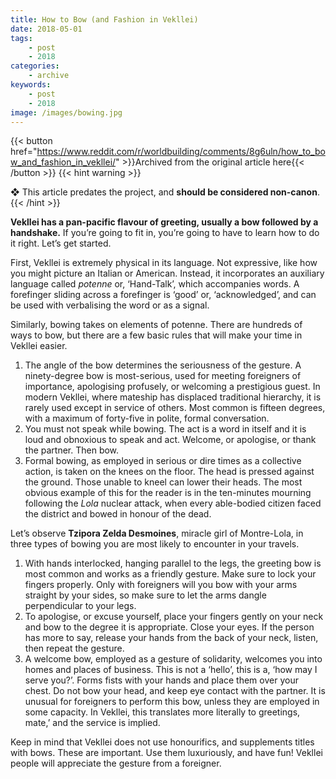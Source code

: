 ```yaml
---
title: How to Bow (and Fashion in Vekllei)
date: 2018-05-01
tags:
    - post
    - 2018
categories:
    - archive
keywords:
    - post
    - 2018
image: /images/bowing.jpg
---
```

{{< button href="https://www.reddit.com/r/worldbuilding/comments/8g6uln/how_to_bow_and_fashion_in_vekllei/" >}}Archived from the original article here{{< /button >}}
{{< hint warning >}}

❖ This article predates the project, and **should be considered non-canon**.
{{< /hint >}}

**Vekllei has a pan-pacific flavour of greeting, usually a bow followed by a handshake.** If you’re going to fit in, you’re going to have to learn how to do it right. Let’s get started.

First, Vekllei is extremely physical in its language. Not expressive, like how you might picture an Italian or American. Instead, it incorporates an auxiliary language called *potenne* or, ‘Hand-Talk’, which accompanies words. A forefinger sliding across a forefinger is ‘good’ or, ‘acknowledged’, and can be used with verbalising the word or as a signal.

Similarly, bowing takes on elements of potenne. There are hundreds of ways to bow, but there are a few basic rules that will make your time in Vekllei easier.

1. The angle of the bow determines the seriousness of the gesture. A ninety-degree bow is most-serious, used for meeting foreigners of importance, apologising profusely, or welcoming a prestigious guest. In modern Vekllei, where mateship has displaced traditional hierarchy, it is rarely used except in service of others. Most common is fifteen degrees, with a maximum of forty-five in polite, formal conversation.
2. You must not speak while bowing. The act is a word in itself and it is loud and obnoxious to speak and act. Welcome, or apologise, or thank the partner. Then bow.
3. Formal bowing, as employed in serious or dire times as a collective action, is taken on the knees on the floor. The head is pressed against the ground. Those unable to kneel can lower their heads. The most obvious example of this for the reader is in the ten-minutes mourning following the *Lola* nuclear attack, when every able-bodied citizen faced the district and bowed in honour of the dead.

Let’s observe **Tzipora Zelda Desmoines**, miracle girl of Montre-Lola, in three types of bowing you are most likely to encounter in your travels.

1. With hands interlocked, hanging parallel to the legs, the greeting bow is most common and works as a friendly gesture. Make sure to lock your fingers properly. Only with foreigners will you bow with your arms straight by your sides, so make sure to let the arms dangle perpendicular to your legs.
2. To apologise, or excuse yourself, place your fingers gently on your neck and bow to the degree it is appropriate. Close your eyes. If the person has more to say, release your hands from the back of your neck, listen, then repeat the gesture.
3. A welcome bow, employed as a gesture of solidarity, welcomes you into homes and places of business. This is not a ‘hello’, this is a, ‘how may I serve you?’. Forms fists with your hands and place them over your chest. Do not bow your head, and keep eye contact with the partner. It is unusual for foreigners to perform this bow, unless they are employed in some capacity. In Vekllei, this translates more literally to greetings, mate,’ and the service is implied.

Keep in mind that Vekllei does not use honourifics, and supplements titles with bows. These are important. Use them luxuriously, and have fun! Vekllei people will appreciate the gesture from a foreigner.
